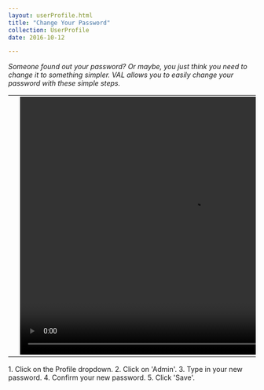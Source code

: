 ```yaml
---
layout: userProfile.html
title: "Change Your Password"
collection: UserProfile
date: 2016-10-12

---
```

_Someone found out your password? Or maybe, you just think you need to change it to something simpler. VAL allows you to easily change your password with these simple steps._

<table>
<tr>
<td width="50px"></td>
<td width="700px">
<video width="700" height="525" controls>
	<source src="/assets/video/How_to_change_your_password.mp4" type="video/mp4">
	Your browser does not support the video tag.
</video>
</td>
<td width="50px"></td>
</tr>
</table>
1. Click on the Profile dropdown.
2. Click on 'Admin'.
3. Type in your new password.
4. Confirm your new password.
5. Click 'Save'.
